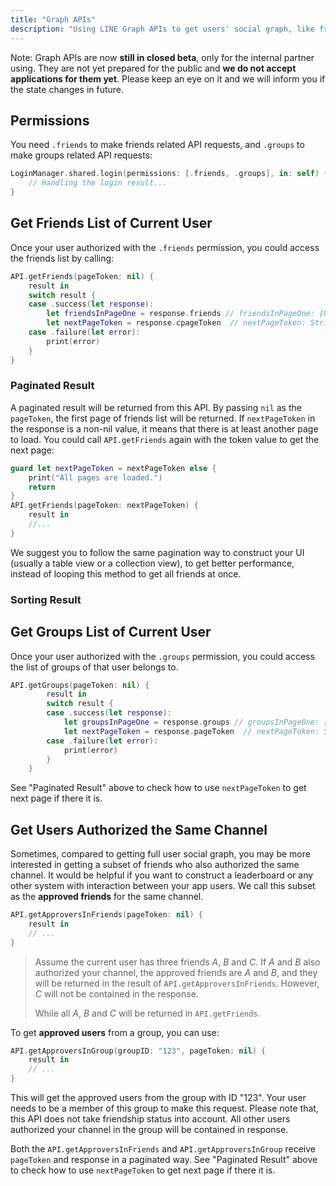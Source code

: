 ```yaml
---
title: "Graph APIs"
description: "Using LINE Graph APIs to get users' social graph, like friends and groups."
---
```


<div class="Md108FrameNote">
  <p><span class="Md07TextBold">Note: </span>Graph APIs are now <b>still in closed beta</b>, only for the internal partner using. They are not yet prepared for the public and <b>we do not accept applications for them yet</b>. Please keep an eye on it and we will inform you if the state changes in future.</p>
</div>

## Permissions

You need `.friends` to make friends related API requests, and `.groups` to make groups related API requests:

```swift
LoginManager.shared.login(permissions: [.friends, .groups], in: self) { result in
    // Handling the login result...
}
```

## Get Friends List of Current User

Once your user authorized with the `.friends` permission, you could access the friends list by calling:

```swift
API.getFriends(pageToken: nil) {
    result in
    switch result {
    case .success(let response):
        let friendsInPageOne = response.friends // friendsInPageOne: [User]
        let nextPageToken = response.cpageToken  // nextPageToken: String?
    case .failure(let error):
        print(error)
    }
}
```

### Paginated Result

A paginated result will be returned from this API. By passing `nil` as the `pageToken`, the first page of friends list will be returned. If `nextPageToken` in the response is a non-nil value, it means that there is at least another page to load. You could call `API.getFriends` again with the token value to get the next page:

```swift
guard let nextPageToken = nextPageToken else {
    print("All pages are loaded.")
    return
}
API.getFriends(pageToken: nextPageToken) {
    result in
    //...
}
```

We suggest you to follow the same pagination way to construct your UI (usually a table view or a collection view), to get better performance, instead of looping this method to get all friends at once.

### Sorting Result

<!--TODO onevcat: Waiting for confirming with API server about supported sorting method-->

## Get Groups List of Current User

Once your user authorized with the `.groups` permission, you could access the list of groups  of that user belongs to.

```swift
API.getGroups(pageToken: nil) {
        result in
        switch result {
        case .success(let response):
            let groupsInPageOne = response.groups // groupsInPageOne: [Group]
            let nextPageToken = response.pageToken  // nextPageToken: String?
        case .failure(let error):
            print(error)
        }
    }
```

See "Paginated Result" above to check how to use `nextPageToken` to get next page if there it is.

## Get Users Authorized the Same Channel

Sometimes, compared to getting full user social graph, you may be more interested in getting a subset of friends who also authorized the same channel. It would be helpful if you want to construct a leaderboard or any other system with interaction between your app users. We call this subset as the **approved friends** for the same channel.

```swift
API.getApproversInFriends(pageToken: nil) {
    result in
    // ...
}
```

> Assume the current user has three friends *A*, *B* and *C*. If *A* and *B* also authorized your channel, the approved friends are *A* and *B*, and they will be returned in the result of `API.getApproversInFriends`.  However, *C* will not be contained in the response. 
> 
> While all *A*, *B* and *C* will be returned in `API.getFriends`.

To get **approved users** from a group, you can use:

```swift
API.getApproversInGroup(groupID: "123", pageToken: nil) {
    result in
    // ...
}
```

This will get the approved users from the group with ID "123". Your user needs to be a member of this group to make this request. Please note that, this API does not take friendship status into account. All other users authorized your channel in the group will be contained in response.

Both the `API.getApproversInFriends` and `API.getApproversInGroup` receive `pageToken` and response in a paginated way. See "Paginated Result" above to check how to use `nextPageToken` to get next page if there it is.